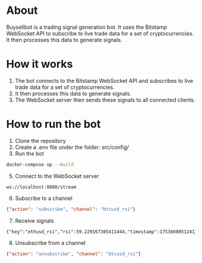 # About
Buysellbot is a trading signal generation bot. It uses the Bitstamp WebSocket API to subscribe to live trade data for a set of cryptocurrencies. It then processes this data to generate signals.
# How it works
1. The bot connects to the Bitstamp WebSocket API and subscribes to live trade data for a set of cryptocurrencies.
2. It then processes this data to generate signals.
3. The WebSocket server then sends these signals to all connected clients.
# How to run the bot
1. Clone the repository
2. Create a .env file under the folder: src/config/ 
4. Run the bot
  ```bash
  docker-compose up --build
  ```
5. Connect to the WebSocket server
  ```postman
  ws://localhost:8080/stream
  ```
6. Subscribe to a channel
  ```json
  {"action": "subscribe", "channel": "btcusd_rsi"}
  ```
7. Receive signals
  ```json-example
  {"key":"ethusd_rsi","rsi":59.229167305411444,"timestamp":1753608051241}
  ```
8. Unsubscribe from a channel
  ```json
  {"action": "unsubscribe", "channel": "btcusd_rsi"}
  ```